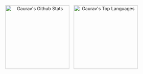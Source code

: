 <p align="center">
  <img alt="Gaurav's Github Stats" height="200" style="margin: 5px;" src="https://denvercoder1-github-readme-stats.vercel.app/api/?username=gauravk-io&show_icons=true&include_all_commits=true&count_private=true&theme=react&hide_border=true&bg_color=1F222E&title_color=F85D7F&icon_color=F8D866&card_width=370"/>

  <img alt="Gaurav's Top Languages" height="200" style="margin: 5px;" src="https://denvercoder1-github-readme-stats.vercel.app/api/top-langs/?username=gauravk-io&langs_count=8&layout=compact&theme=react&hide_border=true&card_width=330&bg_color=1F222E&title_color=F85D7F&icon_color=F8D866&hide=Jupyter%20Notebook,Roff"/>
</p>